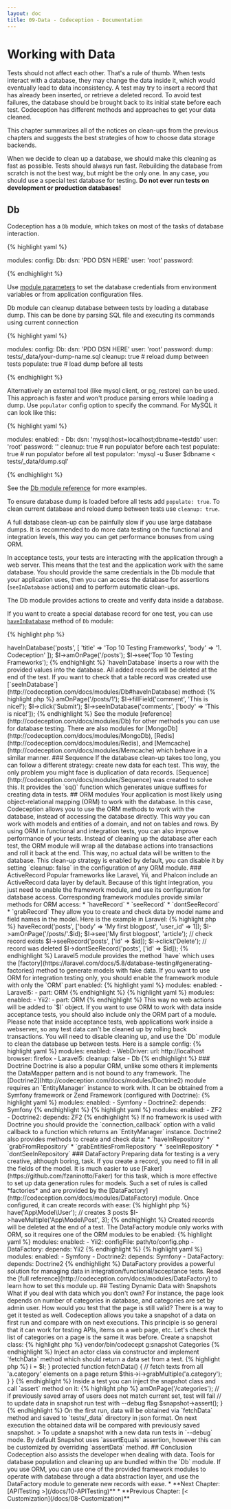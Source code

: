 ```yaml
---
layout: doc
title: 09-Data - Codeception - Documentation
---
```


# Working with Data

Tests should not affect each other. That's a rule of thumb. When tests interact with a database,
they may change the data inside it, which would eventually lead to data inconsistency.
A test may try to insert a record that has already been inserted, or retrieve a deleted record.
To avoid test failures, the database should be brought back to its initial state before each test.
Codeception has different methods and approaches to get your data cleaned.

This chapter summarizes all of the notices on clean-ups from the previous chapters
and suggests the best strategies of how to choose data storage backends.

When we decide to clean up a database, we should make this cleaning as fast as possible. Tests should always run fast.
Rebuilding the database from scratch is not the best way, but might be the only one. In any case,
you should use a special test database for testing. **Do not ever run tests on development or production databases!**

## Db

Codeception has a `Db` module, which takes on most of the tasks of database interaction.

{% highlight yaml %}

modules:
    config:
        Db:
            dsn: 'PDO DSN HERE'
            user: 'root'
            password:

{% endhighlight %}

<div class="alert alert-notice">
Use <a href="http://codeception.com/docs/06-ModulesAndHelpers#Dynamic-Configuration-With-Params">module parameters</a>
to set the database credentials from environment variables or from application configuration files.
</div>

Db module can cleanup database between tests by loading a database dump. This can be done by parsing SQL file and
executing its commands using current connection

{% highlight yaml %}

modules:
    config:
        Db:
            dsn: 'PDO DSN HERE'
            user: 'root'
            password:
            dump: tests/_data/your-dump-name.sql
            cleanup: true # reload dump between tests
            populate: true # load dump before all tests


{% endhighlight %}

 Alternatively an external tool (like mysql client, or pg_restore) can be used. This approach is faster and won't produce parsing errors while loading a dump.
 Use `populator` config option to specify the command. For MySQL it can look like this:

{% highlight yaml %}

 modules:
    enabled:
       - Db:
          dsn: 'mysql:host=localhost;dbname=testdb'
          user: 'root'
          password: ''
          cleanup: true # run populator before each test
          populate: true # run populator before all test
          populator: 'mysql -u $user $dbname < tests/_data/dump.sql'

{% endhighlight %}

See the [Db module reference](http://codeception.com/docs/modules/Db#SQL-data-dump) for more examples.

To ensure database dump is loaded before all tests add `populate: true`. To clean current database and reload dump between tests use `cleanup: true`.

<div class="alert alert-notice">
A full database clean-up can be painfully slow if you use large database dumps. It is recommended to do more data testing
on the functional and integration levels, this way you can get performance bonuses from using ORM.
</div>

In acceptance tests, your tests are interacting with the application through a web server. This means that the test
and the application work with the same database. You should provide the same credentials in the Db module
that your application uses, then you can access the database for assertions (`seeInDatabase` actions)
and to perform automatic clean-ups.

The Db module provides actions to create and verify data inside a database.

If you want to create a special database record for one test,
you can use [`haveInDatabase`](http://codeception.com/docs/modules/Db#haveInDatabase) method of `Db` module:

{% highlight php %}

<?php
$I->haveInDatabase('posts', [
  'title' => 'Top 10 Testing Frameworks',
  'body' => '1. Codeception'
]);
$I->amOnPage('/posts');
$I->see('Top 10 Testing Frameworks');


{% endhighlight %}

`haveInDatabase` inserts a row with the provided values into the database.
All added records will be deleted at the end of the test.

If you want to check that a table record was created
use [`seeInDatabase`](http://codeception.com/docs/modules/Db#haveInDatabase) method:

{% highlight php %}

<?php
$I->amOnPage('/posts/1');
$I->fillField('comment', 'This is nice!');
$I->click('Submit');
$I->seeInDatabase('comments', ['body' => 'This is nice!']);

{% endhighlight %}

See the module [reference](http://codeception.com/docs/modules/Db) for other methods you can use for database testing.

There are also modules for [MongoDb](http://codeception.com/docs/modules/MongoDb),
[Redis](http://codeception.com/docs/modules/Redis),
and [Memcache](http://codeception.com/docs/modules/Memcache) which behave in a similar manner.

### Sequence

If the database clean-up takes too long, you can follow a different strategy: create new data for each test.
This way, the only problem you might face is duplication of data records.
[Sequence](http://codeception.com/docs/modules/Sequence) was created to solve this.
It provides the `sq()` function which generates unique suffixes for creating data in tests.

## ORM modules

Your application is most likely using object-relational mapping (ORM) to work with the database. In this case,
Codeception allows you to use the ORM methods to work with the database, instead of accessing the database directly.
This way you can work with models and entities of a domain, and not on tables and rows.

By using ORM in functional and integration tests, you can also improve performance of your tests.
Instead of cleaning up the database after each test, the ORM module will wrap all the database actions into transactions
and roll it back at the end. This way, no actual data will be written to the database.
This clean-up strategy is enabled by default,
you can disable it by setting `cleanup: false` in the configuration of any ORM module.

### ActiveRecord

Popular frameworks like Laravel, Yii, and Phalcon include an ActiveRecord data layer by default.
Because of this tight integration, you just need to enable the framework module, and use its configuration for database access.

Corresponding framework modules provide similar methods for ORM access:

* `haveRecord`
* `seeRecord`
* `dontSeeRecord`
* `grabRecord`

They allow you to create and check data by model name and field names in the model. Here is the example in Laravel:

{% highlight php %}

<?php
// create record and get its id
$id = $I->haveRecord('posts', ['body' => 'My first blogpost', 'user_id' => 1]);
$I->amOnPage('/posts/'.$id);
$I->see('My first blogpost', 'article');
// check record exists
$I->seeRecord('posts', ['id' => $id]);
$I->click('Delete');
// record was deleted
$I->dontSeeRecord('posts', ['id' => $id]);

{% endhighlight %}

Laravel5 module provides the method `have` which uses the [factory](https://laravel.com/docs/5.8/database-testing#generating-factories) method to generate models with fake data.

If you want to use ORM for integration testing only, you should enable the framework module with only the `ORM` part enabled:

{% highlight yaml %}

modules:
    enabled:
        - Laravel5:
            - part: ORM

{% endhighlight %}

{% highlight yaml %}

modules:
    enabled:
        - Yii2:
            - part: ORM

{% endhighlight %}

This way no web actions will be added to `$I` object.

If you want to use ORM to work with data inside acceptance tests, you should also include only the ORM part of a module.
Please note that inside acceptance tests, web applications work inside a webserver, so any test data can't be cleaned up
by rolling back transactions. You will need to disable cleaning up,
and use the `Db` module to clean the database up between tests. Here is a sample config:

{% highlight yaml %}

modules:
    enabled:
        - WebDriver:
            url: http://localhost
            browser: firefox
        - Laravel5:
            cleanup: false
        - Db

{% endhighlight %}

### Doctrine

Doctrine is also a popular ORM, unlike some others it implements the DataMapper pattern and is not bound to any framework.
The [Doctrine2](http://codeception.com/docs/modules/Doctrine2) module requires an `EntityManager` instance to work with.
It can be obtained from a Symfony framework or Zend Framework (configured with Doctrine):

{% highlight yaml %}

modules:
    enabled:
        - Symfony
        - Doctrine2:
            depends: Symfony

{% endhighlight %}

{% highlight yaml %}

modules:
    enabled:
        - ZF2
        - Doctrine2:
            depends: ZF2

{% endhighlight %}

If no framework is used with Doctrine you should provide the `connection_callback` option
with a valid callback to a function which returns an `EntityManager` instance.

Doctrine2 also provides methods to create and check data:

* `haveInRepository`
* `grabFromRepository`
* `grabEntitiesFromRepository`
* `seeInRepository`
* `dontSeeInRepository`

### DataFactory

Preparing data for testing is a very creative, although boring, task. If you create a record,
you need to fill in all the fields of the model. It is much easier to use [Faker](https://github.com/fzaninotto/Faker)
for this task, which is more effective to set up data generation rules for models.
Such a set of rules is called *factories*
and are provided by the [DataFactory](http://codeception.com/docs/modules/DataFactory) module.

Once configured, it can create records with ease:

{% highlight php %}

<?php
// creates a new user
$user_id = $I->have('App\Model\User');
// creates 3 posts
$I->haveMultiple('App\Model\Post', 3);

{% endhighlight %}

Created records will be deleted at the end of a test.
The DataFactory module only works with ORM, so it requires one of the ORM modules to be enabled:

{% highlight yaml %}

modules:
    enabled:
        - Yii2:
            configFile: path/to/config.php
        - DataFactory:
            depends: Yii2

{% endhighlight %}

{% highlight yaml %}

modules:
    enabled:
        - Symfony
        - Doctrine2:
            depends: Symfony
        - DataFactory:
            depends: Doctrine2

{% endhighlight %}

DataFactory provides a powerful solution for managing data in integration/functional/acceptance tests.
Read the [full reference](http://codeception.com/docs/modules/DataFactory) to learn how to set this module up.

## Testing Dynamic Data with Snapshots

What if you deal with data which you don't own? For instance, the page look depends on number of categories in database, 
and categories are set by admin user. How would you test that the page is still valid?  

There is a way to get it tested as well. Codeception allows you take a snapshot of a data on first run and compare with on next executions.
This principle is so general that it can work for testing APIs, items on a web page, etc.

Let's check that list of categories on a page is the same it was before.    
Create a snapshot class:

{% highlight php %}
 vendor/bin/codecept g:snapshot Categories

{% endhighlight %}

Inject an actor class via constructor and implement `fetchData` method which should return a data set from a test.

{% highlight php %}

<?php
namespace Snapshot;

class Categories extends \Codeception\Snapshot
{
    /** @var \AcceptanceTester */
    protected $i;

    public function __construct(\AcceptanceTester $I)
    {
        $this->i = $I;
    }

    protected function fetchData()
    {
        // fetch texts from all 'a.category' elements on a page        
        return $this->i->grabMultiple('a.category');
    }
}

{% endhighlight %}

Inside a test you can inject the snapshot class and call `assert` method on it:

{% highlight php %}

<?php
public function testCategoriesAreTheSame(\AcceptanceTester $I, \Snapshot\Categories $snapshot)
{
    $I->amOnPage('/categories');
    // if previously saved array of users does not match current set, test will fail
    // to update data in snapshot run test with --debug flag
    $snapshot->assert();
}

{% endhighlight %}

On the first run, data will be obtained via `fetchData` method and saved to `tests/_data` directory in json format.
On next execution the obtained data will be compared with previously saved snapshot.

> To update a snapshot with a new data run tests in `--debug` mode.

By default Snapshot uses `assertEquals` assertion, however this can be customized by overriding `assertData` method.
  

## Conclusion

Codeception also assists the developer when dealing with data. Tools for database population
and cleaning up are bundled within the `Db` module. If you use ORM, you can use one of the provided framework modules
to operate with database through a data abstraction layer, and use the DataFactory module to generate new records with ease.




* **Next Chapter: [APITesting >](/docs/10-APITesting)**
* **Previous Chapter: [< Customization](/docs/08-Customization)**